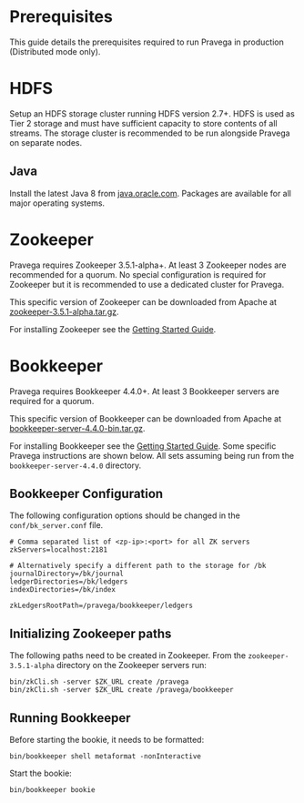 # Prerequisites

This guide details the prerequisites required to run Pravega in production (Distributed mode only).

# HDFS

Setup an HDFS storage cluster running HDFS version 2.7+. HDFS is used as Tier 2 storage and must have 
sufficient capacity to store contents of all streams. The storage cluster is recommended to be run
alongside Pravega on separate nodes.

## Java

Install the latest Java 8 from [java.oracle.com](http://java.oracle.com). Packages are available
for all major operating systems.

# Zookeeper

Pravega requires Zookeeper 3.5.1-alpha+. At least 3 Zookeeper nodes are recommended for a quorum. No special
configuration is required for Zookeeper but it is recommended to use a dedicated cluster for Pravega.

This specific version of Zookeeper can be downloaded from Apache at [zookeeper-3.5.1-alpha.tar.gz](http://www.apache.org/dist/zookeeper/zookeeper-3.5.1-alpha/zookeeper-3.5.1-alpha.tar.gz).

For installing Zookeeper see the [Getting Started Guide](http://zookeeper.apache.org/doc/r3.5.1-alpha/zookeeperStarted.html).

# Bookkeeper

Pravega requires Bookkeeper 4.4.0+. At least 3 Bookkeeper servers are required for a quorum.

This specific version of Bookkeeper can be downloaded from Apache at [bookkeeper-server-4.4.0-bin.tar.gz](http://www.apache.org/dist/bookkeeper/bookkeeper-4.4.0/bookkeeper-server-4.4.0-bin.tar.gz).

For installing Bookkeeper see the [Getting Started Guide](http://bookkeeper.apache.org/docs/r4.4.0/bookkeeperStarted.html).
Some specific Pravega instructions are shown below. All sets assuming being run from the `bookkeeper-server-4.4.0` directory.

## Bookkeeper Configuration

The following configuration options should be changed in the `conf/bk_server.conf` file.

```
# Comma separated list of <zp-ip>:<port> for all ZK servers
zkServers=localhost:2181

# Alternatively specify a different path to the storage for /bk
journalDirectory=/bk/journal
ledgerDirectories=/bk/ledgers
indexDirectories=/bk/index

zkLedgersRootPath=/pravega/bookkeeper/ledgers
```

## Initializing Zookeeper paths

The following paths need to be created in Zookeeper. From the `zookeeper-3.5.1-alpha` directory on the Zookeeper servers run:

```
bin/zkCli.sh -server $ZK_URL create /pravega
bin/zkCli.sh -server $ZK_URL create /pravega/bookkeeper
```

## Running Bookkeeper

Before starting the bookie, it needs to be formatted:

```
bin/bookkeeper shell metaformat -nonInteractive
```

Start the bookie:

```
bin/bookkeeper bookie
```
